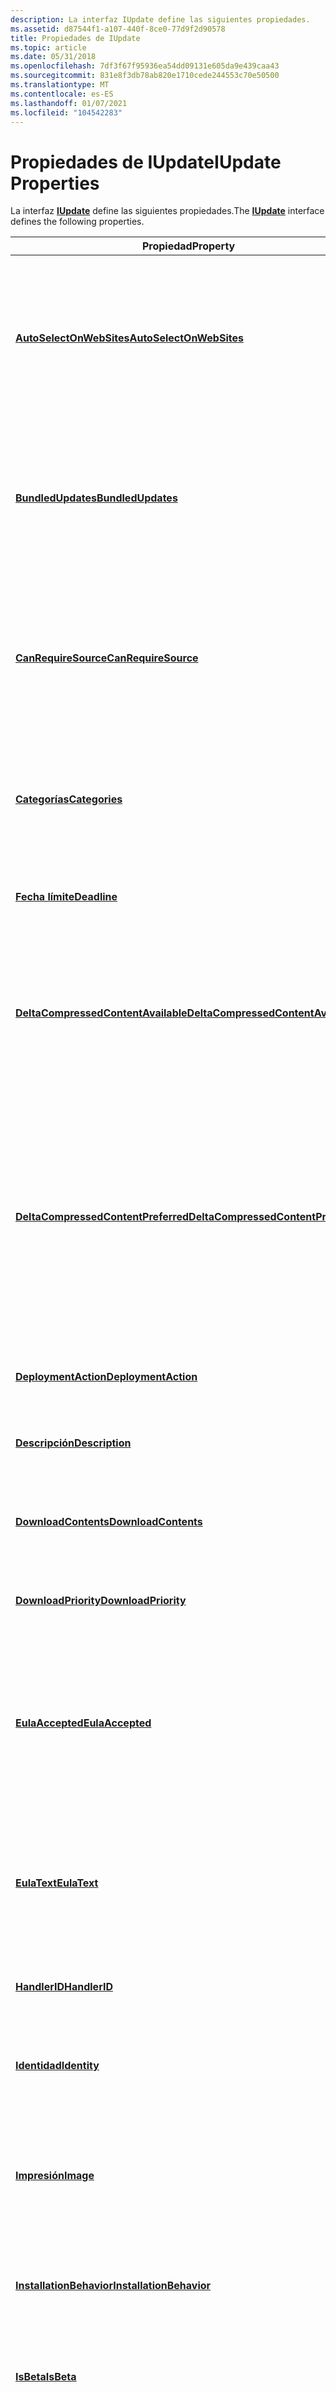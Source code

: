 ```yaml
---
description: La interfaz IUpdate define las siguientes propiedades.
ms.assetid: d87544f1-a107-440f-8ce0-77d9f2d90578
title: Propiedades de IUpdate
ms.topic: article
ms.date: 05/31/2018
ms.openlocfilehash: 7df3f67f95936ea54dd09131e605da9e439caa43
ms.sourcegitcommit: 831e8f3db78ab820e1710cede244553c70e50500
ms.translationtype: MT
ms.contentlocale: es-ES
ms.lasthandoff: 01/07/2021
ms.locfileid: "104542283"
---
```

# <a name="iupdate-properties"></a><span data-ttu-id="b2f01-103">Propiedades de IUpdate</span><span class="sxs-lookup"><span data-stu-id="b2f01-103">IUpdate Properties</span></span>

<span data-ttu-id="b2f01-104">La interfaz [**IUpdate**](/windows/desktop/api/Wuapi/nn-wuapi-iupdate) define las siguientes propiedades.</span><span class="sxs-lookup"><span data-stu-id="b2f01-104">The [**IUpdate**](/windows/desktop/api/Wuapi/nn-wuapi-iupdate) interface defines the following properties.</span></span>



| <span data-ttu-id="b2f01-105">Propiedad</span><span class="sxs-lookup"><span data-stu-id="b2f01-105">Property</span></span>                                                                           | <span data-ttu-id="b2f01-106">Descripción</span><span class="sxs-lookup"><span data-stu-id="b2f01-106">Description</span></span>                                                                                                                                                                         |
|------------------------------------------------------------------------------------|-------------------------------------------------------------------------------------------------------------------------------------------------------------------------------------|
| [<span data-ttu-id="b2f01-107">**AutoSelectOnWebSites**</span><span class="sxs-lookup"><span data-stu-id="b2f01-107">**AutoSelectOnWebSites**</span></span>](/windows/desktop/api/Wuapi/nf-wuapi-iupdate-get_autoselectonwebsites)                       | <span data-ttu-id="b2f01-108">Obtiene un valor booleano que indica si la actualización se marca para que se seleccione automáticamente mediante Windows Update.</span><span class="sxs-lookup"><span data-stu-id="b2f01-108">Gets a Boolean value that indicates whether the update is flagged to be automatically selected by Windows Update.</span></span>                                                                   |
| [<span data-ttu-id="b2f01-109">**BundledUpdates**</span><span class="sxs-lookup"><span data-stu-id="b2f01-109">**BundledUpdates**</span></span>](/windows/desktop/api/Wuapi/nf-wuapi-iupdate-get_bundledupdates)                                   | <span data-ttu-id="b2f01-110">Obtiene una interfaz que contiene información sobre la lista ordenada de las actualizaciones agrupadas de la actualización.</span><span class="sxs-lookup"><span data-stu-id="b2f01-110">Gets an interface that contains information about the ordered list of the bundled updates for the update.</span></span>                                                                           |
| [<span data-ttu-id="b2f01-111">**CanRequireSource**</span><span class="sxs-lookup"><span data-stu-id="b2f01-111">**CanRequireSource**</span></span>](/windows/desktop/api/Wuapi/nf-wuapi-iupdate-get_canrequiresource)                               | <span data-ttu-id="b2f01-112">Obtiene un valor booleano que indica si se requiere el medio de origen de la actualización para la instalación o desinstalación.</span><span class="sxs-lookup"><span data-stu-id="b2f01-112">Gets a Boolean value that indicates whether the source media of the update is required for installation or uninstallation.</span></span>                                                          |
| [<span data-ttu-id="b2f01-113">**Categorías**</span><span class="sxs-lookup"><span data-stu-id="b2f01-113">**Categories**</span></span>](/windows/desktop/api/Wuapi/nf-wuapi-iupdate-get_categories)                                           | <span data-ttu-id="b2f01-114">Obtiene una interfaz que contiene una colección de categorías a las que pertenece la actualización.</span><span class="sxs-lookup"><span data-stu-id="b2f01-114">Gets an interface that contains a collection of categories to which the update belongs.</span></span>                                                                                             |
| [<span data-ttu-id="b2f01-115">**Fecha límite**</span><span class="sxs-lookup"><span data-stu-id="b2f01-115">**Deadline**</span></span>](/windows/desktop/api/Wuapi/nf-wuapi-iupdate-get_deadline)                                               | <span data-ttu-id="b2f01-116">Obtiene la fecha en la que se debe instalar la actualización.</span><span class="sxs-lookup"><span data-stu-id="b2f01-116">Gets the date by which the update must be installed.</span></span>                                                                                                                                |
| [<span data-ttu-id="b2f01-117">**DeltaCompressedContentAvailable**</span><span class="sxs-lookup"><span data-stu-id="b2f01-117">**DeltaCompressedContentAvailable**</span></span>](/windows/desktop/api/Wuapi/nf-wuapi-iupdate-get_deltacompressedcontentavailable) | <span data-ttu-id="b2f01-118">Obtiene un valor booleano que indica si el contenido con compresión Delta está disponible en un servidor para la actualización.</span><span class="sxs-lookup"><span data-stu-id="b2f01-118">Gets a Boolean value that indicates whether delta-compressed content is available on a server for the update.</span></span>                                                                       |
| [<span data-ttu-id="b2f01-119">**DeltaCompressedContentPreferred**</span><span class="sxs-lookup"><span data-stu-id="b2f01-119">**DeltaCompressedContentPreferred**</span></span>](/windows/desktop/api/Wuapi/nf-wuapi-iupdate-get_deltacompressedcontentpreferred) | <span data-ttu-id="b2f01-120">Obtiene un valor booleano que indica si se prefiere el contenido con compresión Delta durante la descarga e instalación o desinstalación de la actualización si el contenido con compresión Delta está disponible.</span><span class="sxs-lookup"><span data-stu-id="b2f01-120">Gets a Boolean value that indicates whether to prefer delta-compressed content during the download and install or uninstall of the update if delta-compressed content is available.</span></span> |
| [<span data-ttu-id="b2f01-121">**DeploymentAction**</span><span class="sxs-lookup"><span data-stu-id="b2f01-121">**DeploymentAction**</span></span>](/windows/desktop/api/Wuapi/nf-wuapi-iupdate-get_deploymentaction)                               | <span data-ttu-id="b2f01-122">Obtiene la acción para la que se implementa la actualización.</span><span class="sxs-lookup"><span data-stu-id="b2f01-122">Gets the action for which the update is deployed.</span></span>                                                                                                                                   |
| [<span data-ttu-id="b2f01-123">**Descripción**</span><span class="sxs-lookup"><span data-stu-id="b2f01-123">**Description**</span></span>](/windows/desktop/api/Wuapi/nf-wuapi-iupdate-get_description)                                         | <span data-ttu-id="b2f01-124">Obtiene la descripción localizada de la actualización.</span><span class="sxs-lookup"><span data-stu-id="b2f01-124">Gets the localized description of the update.</span></span>                                                                                                                                       |
| [<span data-ttu-id="b2f01-125">**DownloadContents**</span><span class="sxs-lookup"><span data-stu-id="b2f01-125">**DownloadContents**</span></span>](/windows/desktop/api/Wuapi/nf-wuapi-iupdate-get_downloadcontents)                               | <span data-ttu-id="b2f01-126">Obtiene información del archivo sobre el contenido de descarga de la actualización.</span><span class="sxs-lookup"><span data-stu-id="b2f01-126">Gets file information about the download contents of the update.</span></span>                                                                                                                    |
| [<span data-ttu-id="b2f01-127">**DownloadPriority**</span><span class="sxs-lookup"><span data-stu-id="b2f01-127">**DownloadPriority**</span></span>](/windows/desktop/api/Wuapi/nf-wuapi-iupdate-get_downloadpriority)                               | <span data-ttu-id="b2f01-128">Obtiene la prioridad de descarga sugerida de la actualización.</span><span class="sxs-lookup"><span data-stu-id="b2f01-128">Gets the suggested download priority of the update.</span></span>                                                                                                                                 |
| [<span data-ttu-id="b2f01-129">**EulaAccepted**</span><span class="sxs-lookup"><span data-stu-id="b2f01-129">**EulaAccepted**</span></span>](/windows/desktop/api/Wuapi/nf-wuapi-iupdate-get_eulaaccepted)                                       | <span data-ttu-id="b2f01-130">Obtiene un valor booleano que indica si los términos de licencia del software de Microsoft asociados a la actualización se aceptan para el equipo.</span><span class="sxs-lookup"><span data-stu-id="b2f01-130">Gets a Boolean value that indicates whether the Microsoft Software License Terms that are associated with the update are accepted for the computer.</span></span>                                 |
| [<span data-ttu-id="b2f01-131">**EulaText**</span><span class="sxs-lookup"><span data-stu-id="b2f01-131">**EulaText**</span></span>](/windows/desktop/api/Wuapi/nf-wuapi-iupdate-get_eulatext)                                               | <span data-ttu-id="b2f01-132">Obtiene el texto localizado completo de los términos de licencia del software de Microsoft asociados a la actualización.</span><span class="sxs-lookup"><span data-stu-id="b2f01-132">Gets the full localized text of the Microsoft Software License Terms that are associated with the update.</span></span>                                                                           |
| [<span data-ttu-id="b2f01-133">**HandlerID**</span><span class="sxs-lookup"><span data-stu-id="b2f01-133">**HandlerID**</span></span>](/windows/desktop/api/Wuapi/nf-wuapi-iupdate-get_handlerid)                                             | <span data-ttu-id="b2f01-134">Obtiene el controlador de instalación de la actualización.</span><span class="sxs-lookup"><span data-stu-id="b2f01-134">Gets the install handler of the update.</span></span>                                                                                                                                             |
| [<span data-ttu-id="b2f01-135">**Identidad**</span><span class="sxs-lookup"><span data-stu-id="b2f01-135">**Identity**</span></span>](/windows/desktop/api/Wuapi/nf-wuapi-iupdate-get_identity)                                               | <span data-ttu-id="b2f01-136">Obtiene una interfaz que contiene el identificador único de la actualización.</span><span class="sxs-lookup"><span data-stu-id="b2f01-136">Gets an interface that contains the unique identifier of the update.</span></span>                                                                                                                |
| [<span data-ttu-id="b2f01-137">**Impresión**</span><span class="sxs-lookup"><span data-stu-id="b2f01-137">**Image**</span></span>](/windows/desktop/api/Wuapi/nf-wuapi-iupdate-get_image)                                                     | <span data-ttu-id="b2f01-138">Obtiene una interfaz que contiene información sobre una imagen que está asociada a la actualización.</span><span class="sxs-lookup"><span data-stu-id="b2f01-138">Gets an interface that contains information about an image that is associated with the update.</span></span>                                                                                      |
| [<span data-ttu-id="b2f01-139">**InstallationBehavior**</span><span class="sxs-lookup"><span data-stu-id="b2f01-139">**InstallationBehavior**</span></span>](/windows/desktop/api/Wuapi/nf-wuapi-iupdate-get_installationbehavior)                       | <span data-ttu-id="b2f01-140">Obtiene una interfaz que contiene las opciones de instalación de la actualización.</span><span class="sxs-lookup"><span data-stu-id="b2f01-140">Gets an interface that contains the installation options of the update.</span></span>                                                                                                             |
| [<span data-ttu-id="b2f01-141">**IsBeta**</span><span class="sxs-lookup"><span data-stu-id="b2f01-141">**IsBeta**</span></span>](/windows/desktop/api/Wuapi/nf-wuapi-iupdate-get_isbeta)                                                   | <span data-ttu-id="b2f01-142">Obtiene un valor booleano que indica si la actualización es una versión beta.</span><span class="sxs-lookup"><span data-stu-id="b2f01-142">Gets a Boolean value that indicates whether the update is a beta release.</span></span>                                                                                                           |
| [<span data-ttu-id="b2f01-143">**IsDownloaded**</span><span class="sxs-lookup"><span data-stu-id="b2f01-143">**IsDownloaded**</span></span>](/windows/desktop/api/Wuapi/nf-wuapi-iupdate-get_isdownloaded)                                       | <span data-ttu-id="b2f01-144">Obtiene un valor booleano que indica si todo el contenido de la actualización se almacena en la memoria caché del equipo.</span><span class="sxs-lookup"><span data-stu-id="b2f01-144">Gets a Boolean value that indicates whether all the update content is cached on the computer.</span></span>                                                                                       |
| [<span data-ttu-id="b2f01-145">**IsHidden**</span><span class="sxs-lookup"><span data-stu-id="b2f01-145">**IsHidden**</span></span>](/windows/desktop/api/Wuapi/nf-wuapi-iupdate-get_ishidden)                                               | <span data-ttu-id="b2f01-146">Obtiene un valor booleano que indica si un usuario oculta una actualización.</span><span class="sxs-lookup"><span data-stu-id="b2f01-146">Gets a Boolean value that indicates whether an update is hidden by a user.</span></span>                                                                                                          |
| [<span data-ttu-id="b2f01-147">**IsInstalled**</span><span class="sxs-lookup"><span data-stu-id="b2f01-147">**IsInstalled**</span></span>](/windows/desktop/api/Wuapi/nf-wuapi-iupdate-get_isinstalled)                                         | <span data-ttu-id="b2f01-148">Obtiene un valor booleano que indica si la actualización está instalada en un equipo cuando se realiza la búsqueda.</span><span class="sxs-lookup"><span data-stu-id="b2f01-148">Gets a Boolean value that indicates whether the update is installed on a computer when the search is performed.</span></span>                                                                     |
| [<span data-ttu-id="b2f01-149">**IsMandatory**</span><span class="sxs-lookup"><span data-stu-id="b2f01-149">**IsMandatory**</span></span>](/windows/desktop/api/Wuapi/nf-wuapi-iupdate-get_ismandatory)                                         | <span data-ttu-id="b2f01-150">Obtiene un valor booleano que indica si la instalación de la actualización es obligatoria.</span><span class="sxs-lookup"><span data-stu-id="b2f01-150">Gets a Boolean value that indicates whether the installation of the update is mandatory.</span></span>                                                                                            |
| [<span data-ttu-id="b2f01-151">**IsUninstallable**</span><span class="sxs-lookup"><span data-stu-id="b2f01-151">**IsUninstallable**</span></span>](/windows/desktop/api/Wuapi/nf-wuapi-iupdate-get_isuninstallable)                                 | <span data-ttu-id="b2f01-152">Obtiene un valor booleano que indica si un usuario puede desinstalar la actualización de un equipo.</span><span class="sxs-lookup"><span data-stu-id="b2f01-152">Gets a Boolean value that indicates whether a user can uninstall the update from a computer.</span></span>                                                                                        |
| [<span data-ttu-id="b2f01-153">**KBArticleIDs**</span><span class="sxs-lookup"><span data-stu-id="b2f01-153">**KBArticleIDs**</span></span>](/windows/desktop/api/Wuapi/nf-wuapi-iupdate-get_kbarticleids)                                       | <span data-ttu-id="b2f01-154">Obtiene una colección de identificadores de artículos de Microsoft Knowledge base que están asociados a la actualización.</span><span class="sxs-lookup"><span data-stu-id="b2f01-154">Gets a collection of Microsoft Knowledge Base article IDs that are associated with the update.</span></span>                                                                                      |
| [<span data-ttu-id="b2f01-155">**Lenguajes**</span><span class="sxs-lookup"><span data-stu-id="b2f01-155">**Languages**</span></span>](/windows/desktop/api/Wuapi/nf-wuapi-iupdate-get_languages)                                              | <span data-ttu-id="b2f01-156">Obtiene una interfaz que contiene los idiomas admitidos por la actualización.</span><span class="sxs-lookup"><span data-stu-id="b2f01-156">Gets an interface that contains the languages that are supported by the update.</span></span>                                                                                                     |
| [<span data-ttu-id="b2f01-157">**LastDeploymentChangeTime**</span><span class="sxs-lookup"><span data-stu-id="b2f01-157">**LastDeploymentChangeTime**</span></span>](/windows/desktop/api/Wuapi/nf-wuapi-iupdate-get_lastdeploymentchangetime)               | <span data-ttu-id="b2f01-158">Obtiene la fecha y hora de la última publicación de la actualización, en formato de hora universal coordinada (UTC), en el servidor que implementa la actualización.</span><span class="sxs-lookup"><span data-stu-id="b2f01-158">Gets the last published date of the update, in Coordinated Universal Time (UTC) date and time, on the server that deploys the update.</span></span>                                               |
| [<span data-ttu-id="b2f01-159">**MaxDownloadSize**</span><span class="sxs-lookup"><span data-stu-id="b2f01-159">**MaxDownloadSize**</span></span>](/windows/desktop/api/Wuapi/nf-wuapi-iupdate-get_maxdownloadsize)                                 | <span data-ttu-id="b2f01-160">Obtiene el tamaño máximo de la descarga de la actualización.</span><span class="sxs-lookup"><span data-stu-id="b2f01-160">Gets the maximum download size of the update.</span></span>                                                                                                                                       |
| [<span data-ttu-id="b2f01-161">**MinDownloadSize**</span><span class="sxs-lookup"><span data-stu-id="b2f01-161">**MinDownloadSize**</span></span>](/windows/desktop/api/Wuapi/nf-wuapi-iupdate-get_mindownloadsize)                                 | <span data-ttu-id="b2f01-162">Obtiene el tamaño mínimo de descarga de la actualización.</span><span class="sxs-lookup"><span data-stu-id="b2f01-162">Gets the minimum download size of the update.</span></span>                                                                                                                                       |
| [<span data-ttu-id="b2f01-163">**MoreInfoUrls**</span><span class="sxs-lookup"><span data-stu-id="b2f01-163">**MoreInfoUrls**</span></span>](/windows/desktop/api/Wuapi/nf-wuapi-iupdate-get_moreinfourls)                                       | <span data-ttu-id="b2f01-164">Obtiene una colección de cadenas específicas del lenguaje que especifican los hipervínculos para obtener más información acerca de la actualización.</span><span class="sxs-lookup"><span data-stu-id="b2f01-164">Gets a collection of language-specific strings that specify the hyperlinks to more information about the update.</span></span>                                                                    |
| [<span data-ttu-id="b2f01-165">**MsrcSeverity**</span><span class="sxs-lookup"><span data-stu-id="b2f01-165">**MsrcSeverity**</span></span>](/windows/desktop/api/Wuapi/nf-wuapi-iupdate-get_msrcseverity)                                       | <span data-ttu-id="b2f01-166">Obtiene el nivel de gravedad de la actualización del centro de respuesta de seguridad de Microsoft.</span><span class="sxs-lookup"><span data-stu-id="b2f01-166">Gets the Microsoft Security Response Center severity rating of the update.</span></span>                                                                                                          |
| [<span data-ttu-id="b2f01-167">**RecommendedCPUSpeed**</span><span class="sxs-lookup"><span data-stu-id="b2f01-167">**RecommendedCPUSpeed**</span></span>](/windows/desktop/api/Wuapi/nf-wuapi-iupdate-get_recommendedcpuspeed)                         | <span data-ttu-id="b2f01-168">Obtiene la velocidad de CPU recomendada utilizada para instalar la actualización, en megahercios (MHz).</span><span class="sxs-lookup"><span data-stu-id="b2f01-168">Gets the recommended CPU speed used to install the update, in megahertz (MHz).</span></span>                                                                                                      |
| [<span data-ttu-id="b2f01-169">**RecommendedHardDiskSpace**</span><span class="sxs-lookup"><span data-stu-id="b2f01-169">**RecommendedHardDiskSpace**</span></span>](/windows/desktop/api/Wuapi/nf-wuapi-iupdate-get_recommendedharddiskspace)               | <span data-ttu-id="b2f01-170">Obtiene el espacio disponible recomendado que debe estar disponible en el disco duro antes de instalar la actualización.</span><span class="sxs-lookup"><span data-stu-id="b2f01-170">Gets the recommended free space that should be available on the hard disk before you install the update.</span></span> <span data-ttu-id="b2f01-171">El espacio disponible se especifica en megabytes (MB).</span><span class="sxs-lookup"><span data-stu-id="b2f01-171">The free space is specified in megabytes (MB).</span></span>                             |
| [<span data-ttu-id="b2f01-172">**RecommendedMemory**</span><span class="sxs-lookup"><span data-stu-id="b2f01-172">**RecommendedMemory**</span></span>](/windows/desktop/api/Wuapi/nf-wuapi-iupdate-get_recommendedmemory)                             | <span data-ttu-id="b2f01-173">Obtiene el tamaño de memoria física recomendado que debe estar disponible en el equipo antes de instalar la actualización.</span><span class="sxs-lookup"><span data-stu-id="b2f01-173">Gets the recommended physical memory size that should be available in your computer before you install the update.</span></span> <span data-ttu-id="b2f01-174">El tamaño de la memoria física se especifica en megabytes (MB).</span><span class="sxs-lookup"><span data-stu-id="b2f01-174">The physical memory size is specified in megabytes (MB).</span></span>         |
| [<span data-ttu-id="b2f01-175">**Leame**</span><span class="sxs-lookup"><span data-stu-id="b2f01-175">**ReleaseNotes**</span></span>](/windows/desktop/api/Wuapi/nf-wuapi-iupdate-get_releasenotes)                                       | <span data-ttu-id="b2f01-176">Obtiene las notas de la versión localizadas de la actualización.</span><span class="sxs-lookup"><span data-stu-id="b2f01-176">Gets the localized release notes for the update.</span></span>                                                                                                                                    |
| [<span data-ttu-id="b2f01-177">**SecurityBulletinIDs**</span><span class="sxs-lookup"><span data-stu-id="b2f01-177">**SecurityBulletinIDs**</span></span>](/windows/desktop/api/Wuapi/nf-wuapi-iupdate-get_securitybulletinids)                         | <span data-ttu-id="b2f01-178">Obtiene una colección de valores de cadena que contienen los identificadores de boletines de seguridad asociados a la actualización.</span><span class="sxs-lookup"><span data-stu-id="b2f01-178">Gets a collection of string values that contain the security bulletin IDs that are associated with the update.</span></span>                                                                      |
| [<span data-ttu-id="b2f01-179">**SupersededUpdateIDs**</span><span class="sxs-lookup"><span data-stu-id="b2f01-179">**SupersededUpdateIDs**</span></span>](/windows/desktop/api/Wuapi/nf-wuapi-iupdate-get_supersededupdateids)                         | <span data-ttu-id="b2f01-180">Obtiene una colección de identificadores de actualización.</span><span class="sxs-lookup"><span data-stu-id="b2f01-180">Gets a collection of update identifiers.</span></span> <span data-ttu-id="b2f01-181">Esta colección de identificadores especifica las actualizaciones que se sustituyen por la actualización.</span><span class="sxs-lookup"><span data-stu-id="b2f01-181">This collection of identifiers specifies the updates that are superseded by the update.</span></span>                                                    |
| [<span data-ttu-id="b2f01-182">**SupportUrl**</span><span class="sxs-lookup"><span data-stu-id="b2f01-182">**SupportUrl**</span></span>](/windows/desktop/api/Wuapi/nf-wuapi-iupdate-get_supporturl)                                           | <span data-ttu-id="b2f01-183">Obtiene un hipervínculo a la información de compatibilidad específica del idioma de la actualización.</span><span class="sxs-lookup"><span data-stu-id="b2f01-183">Gets a hyperlink to the language-specific support information for the update.</span></span>                                                                                                       |
| [<span data-ttu-id="b2f01-184">**Title**</span><span class="sxs-lookup"><span data-stu-id="b2f01-184">**Title**</span></span>](/windows/desktop/api/Wuapi/nf-wuapi-iupdate-get_title)                                                     | <span data-ttu-id="b2f01-185">Obtiene el título localizado de la actualización.</span><span class="sxs-lookup"><span data-stu-id="b2f01-185">Gets the localized title of the update.</span></span>                                                                                                                                             |
| [<span data-ttu-id="b2f01-186">**Tipo**</span><span class="sxs-lookup"><span data-stu-id="b2f01-186">**Type**</span></span>](/windows/desktop/api/Wuapi/nf-wuapi-iupdate-get_type)                                                       | <span data-ttu-id="b2f01-187">Obtiene el tipo de la actualización.</span><span class="sxs-lookup"><span data-stu-id="b2f01-187">Gets the type of the update.</span></span>                                                                                                                                                        |
| [<span data-ttu-id="b2f01-188">**UninstallationBehavior**</span><span class="sxs-lookup"><span data-stu-id="b2f01-188">**UninstallationBehavior**</span></span>](/windows/desktop/api/Wuapi/nf-wuapi-iupdate-get_uninstallationbehavior)                   | <span data-ttu-id="b2f01-189">Obtiene una interfaz que contiene las opciones de desinstalación de la actualización.</span><span class="sxs-lookup"><span data-stu-id="b2f01-189">Gets an interface that contains the uninstallation options for the update.</span></span>                                                                                                          |
| [<span data-ttu-id="b2f01-190">**UninstallationNotes**</span><span class="sxs-lookup"><span data-stu-id="b2f01-190">**UninstallationNotes**</span></span>](/windows/desktop/api/Wuapi/nf-wuapi-iupdate-get_uninstallationnotes)                         | <span data-ttu-id="b2f01-191">Obtiene las notas de desinstalación de la actualización.</span><span class="sxs-lookup"><span data-stu-id="b2f01-191">Gets the uninstallation notes for the update.</span></span>                                                                                                                                       |
| [<span data-ttu-id="b2f01-192">**UninstallationSteps**</span><span class="sxs-lookup"><span data-stu-id="b2f01-192">**UninstallationSteps**</span></span>](/windows/desktop/api/Wuapi/nf-wuapi-iupdate-get_uninstallationsteps)                         | <span data-ttu-id="b2f01-193">Obtiene una interfaz que contiene los pasos de desinstalación de la actualización.</span><span class="sxs-lookup"><span data-stu-id="b2f01-193">Gets an interface that contains the uninstallation steps for the update.</span></span>                                                                                                            |



 

 

 



